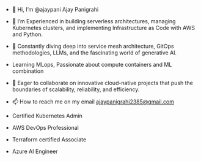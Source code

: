  - 👋 Hi, I’m @ajaypani Ajay Panigrahi
- 👀 I’m Experienced in building serverless architectures, managing Kubernetes clusters, and implementing Infrastructure as Code with AWS and Python.
- 🌱 Constantly diving deep into service mesh architecture, GitOps methodologies, LLMs, and the fascinating world of generative AI.
-  Learning MLops, Passionate about compute containers and ML combination
- 💞️ Eager to collaborate on innovative cloud-native projects that push the boundaries of scalability, reliability, and efficiency.
- 📫 How to reach me on my email ajaypanigrahi2385@gmail.com

- Certified Kubernetes Admin
- AWS DevOps Professional
- Terraform certified Associate
- Azure AI Engineer
<!---
ajaypani/ajaypani is a ✨ special ✨ repository because its `README.md` (this file) appears on your GitHub profile.
You can click the Preview link to take a look at your changes.
--->

